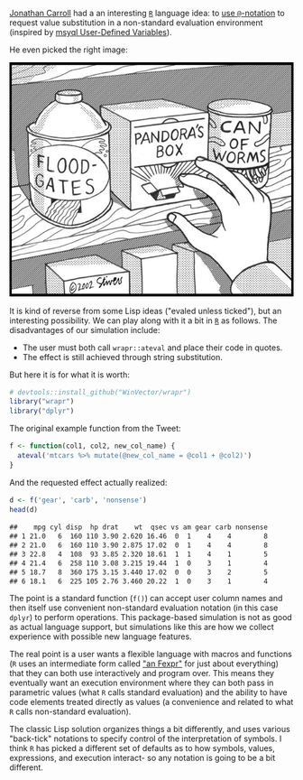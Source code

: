 [Jonathan Carroll](https://jcarroll.com.au) had a an interesting [`R`](https://cran.r-project.org) language idea: to [use `@`-notation](https://twitter.com/carroll_jono/status/842142292253196290) to request value substitution in a non-standard evaluation environment (inspired by [msyql User-Defined Variables](https://dev.mysql.com/doc/refman/5.7/en/user-variables.html)).

He even picked the right image:

![](PandorasBox.jpg)

It is kind of reverse from some Lisp ideas ("evaled unless ticked"), but an interesting possibility. We can play along with it a bit in [`R`](https://cran.r-project.org) as follows. The disadvantages of our simulation include:

-   The user must both call `wrapr::ateval` and place their code in quotes.
-   The effect is still achieved through string substitution.

But here it is for what it is worth:

``` r
# devtools::install_github("WinVector/wrapr")
library("wrapr")
library("dplyr")
```

The original example function from the Tweet:

``` r
f <- function(col1, col2, new_col_name) {
  ateval('mtcars %>% mutate(@new_col_name = @col1 + @col2)')
}
```

And the requested effect actually realized:

``` r
d <- f('gear', 'carb', 'nonsense')
head(d)
```

    ##    mpg cyl disp  hp drat    wt  qsec vs am gear carb nonsense
    ## 1 21.0   6  160 110 3.90 2.620 16.46  0  1    4    4        8
    ## 2 21.0   6  160 110 3.90 2.875 17.02  0  1    4    4        8
    ## 3 22.8   4  108  93 3.85 2.320 18.61  1  1    4    1        5
    ## 4 21.4   6  258 110 3.08 3.215 19.44  1  0    3    1        4
    ## 5 18.7   8  360 175 3.15 3.440 17.02  0  0    3    2        5
    ## 6 18.1   6  225 105 2.76 3.460 20.22  1  0    3    1        4

The point is a standard function (`f()`) can accept user column names and then itself use convenient non-standard evaluation notation (in this case `dplyr`) to perform operations. This package-based simulation is not as good as actual language support, but simulations like this are how we collect experience with possible new language features.

The real point is a user wants a flexible language with macros and functions (`R` uses an intermediate form called ["an Fexpr"](https://en.wikipedia.org/wiki/Fexpr) for just about everything) that they can both use interactively and program over. This means they eventually want an execution environment where they can both pass in parametric values (what `R` calls standard evaluation) and the ability to have code elements treated directly as values (a convenience and related to what `R` calls non-standard evaluation).

The classic Lisp solution organizes things a bit differently, and uses various "back-tick" notations to specify control of the interpretation of symbols. I think `R` has picked a different set of defaults as to how symbols, values, expressions, and execution interact- so any notation is going to be a bit different.
